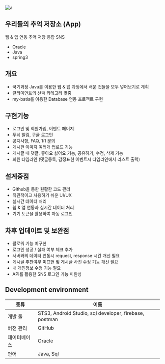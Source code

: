 ![a](https://user-images.githubusercontent.com/71866565/109638381-4e5b1b00-7b91-11eb-9e86-3892a663f81a.PNG)<br>
## 우리들의 추억 저장소 (App)
웹 & 앱 연동 추억 저장 통합 SNS  
- Oracle
- Java
- spring3

## 개요
- 국기과정 Java를 이용한 웹 & 앱 과정에서 배운 것들을 모두 넣어보기로 계획
- 클라이언트의 선택 카테고리 맞춤
- my-batis를 이용한 Database 연동 프로젝트 구현

## 구현기능
- 로그인 및 회원가입, 이벤트 페이지
- 푸쉬 알림, 구글 로그인
- 공지사항, FAQ, 1:1 문의
- 게시판 이미지 여러개 업로드 기능
- 게시글 내 댓글, 좋아요 싫어요 기능, 공유하기, 수정, 삭제 기능
- 회원 타임라인 (댓글등록, 감정표현 이벤트시 타임라인에서 리스트 출력)

## 설계중점
- Github을 통한 원활한 코드 관리
- 직관적이고 사용하기 쉬운 UI/UX 
- 실시간 데이터 처리
- 웹 & 앱 연동과 실시간 데이터 처리
- 기기 토큰을 활용하여 자동 로그인

## 차후 업데이트 및 보완점
- 팔로워 기능 미구현
- 로그인 성공 / 실패 여부 체크 추가
- 서버와의 데이터 연동시 request, response 시간 개선 필요
- 게시글 추천여부 미표현 및 게시글 사진 수정 기능 개선 필요
- 내 개인정보 수정 기능 필요
- API를 활용한 SNS 로그인 기능 미완성


## Development environment

| 종류 | 이름 |
| ------ | ------ |
| 개발 툴 | STS3, Android Studio, sql developer, firebase, postman |
| 버전 관리 | GitHub |
| 데이터베이스 | Oracle |
| 언어 | Java, Sql |
